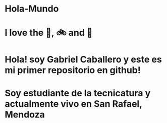 # Hola-Mundo

# I love the :basketball:, :bike: and :pizza:

# Hola! soy Gabriel Caballero y este es mi primer repositorio en github!
# Soy estudiante de la tecnicatura y actualmente vivo en San Rafael, Mendoza

